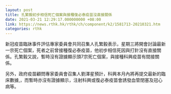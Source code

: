 ```yaml
---
layout: post
title: 孔繁毅初步相信死亡個案與接種復必泰疫苗沒直接關係
date: 2021-03-21 12:29:17.000000000 +08:00
link: https://news.rthk.hk/rthk/ch/component/k2/1581713-20210321.htm
categories: rthk
---
```


新冠疫苗臨牀事件評估專家委員會共同召集人孔繁毅表示，星期三將開會討論最新一宗死亡個案，死者之前曾接種復必泰疫苗，他初步相信死因與打針沒有直接關係。孔繁毅又說，暫時沒有證據顯示頭7宗死亡個案，與接種科興疫苗有間接關係。

另外，政府疫苗顧問專家委員會召集人劉澤星預計，科興本月內將再提交最新的臨床數據,，而暫時亦沒有證據顯示，注射科興或復必泰疫苗會誘發血管閉塞及冠心病等。
